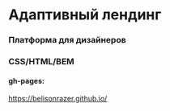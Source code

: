 # Адаптивный лендинг
### Платформа для дизайнеров
### CSS/HTML/BEM
#### gh-pages:
https://belisonrazer.github.io/
